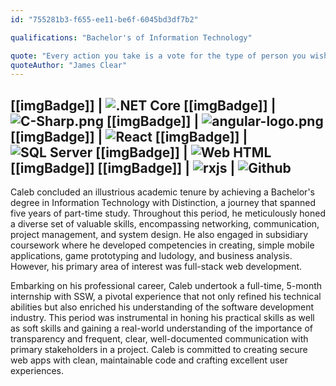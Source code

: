 ```yaml
---
id: "755281b3-f655-ee11-be6f-6045bd3df7b2"

qualifications: "Bachelor's of Information Technology"

quote: "Every action you take is a vote for the type of person you wish to become"
quoteAuthor: "James Clear"
---
```

[[imgBadge]]
| ![.NET Core](../badges/Developer-react.png)
[[imgBadge]]
| ![C-Sharp.png](../badges/Developer-c-sharp.png)
[[imgBadge]]
| ![angular-logo.png](../badges/Developer-c-plusplus.png)
[[imgBadge]]
| ![React](../badges/Developer-react.png)
[[imgBadge]]
| ![SQL Server](../badges/Developer-sql-server.png)
[[imgBadge]]
| ![Web HTML](../badges/Designer-web-html5.png)
[[imgBadge]]
[[imgBadge]]
| ![rxjs](../badges/Developer-rxjs.png)
| ![Github](../badges/Developer-github.png)
---

<!-- 🤖 I had some assistance with this one, but I think it paints me in a favorable light without being misleading about my competencies -->

Caleb concluded an illustrious academic tenure by achieving a Bachelor's degree in Information Technology with Distinction, a journey that spanned five years of part-time study. Throughout this period, he meticulously honed a diverse set of valuable skills, encompassing networking, communication, project management, and system design. He also engaged in subsidiary coursework where he developed competencies in creating, simple mobile applications, game prototyping and ludology, and business analysis. However, his primary area of interest was full-stack web development.

Embarking on his professional career, Caleb undertook a full-time, 5-month internship with SSW, a pivotal experience that not only refined his technical abilities but also enriched his understanding of the software development industry. This period was instrumental in honing his practical skills as well as soft skills and gaining a real-world understanding of the importance of transparency and frequent, clear, well-documented communication with primary stakeholders in a project. Caleb is committed to creating secure web apps with clean, maintainable code and crafting excellent user experiences.











